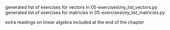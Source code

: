 generated list of exercises for vectors in 05-exercises\my_list_vectors.py
generated list of exercises for matricies in 05-exercises\my_list_matricies.py

extra readings on linear algebra included at the end of the chapter
<!-- ON Section 'Matricies' page 91 -->
